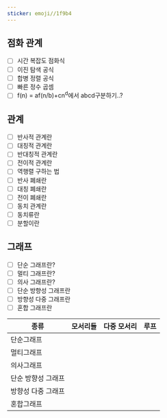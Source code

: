 ```yaml
---
sticker: emoji//1f9b4
---
```

## 점화 관계
- [ ] 시간 복잡도 점화식
- [ ] 이진 탐색 공식
- [ ] 합병 정렬 공식
- [ ] 빠른 정수 곱셈
- [ ] f(n) = af(n/b)+cn<sup>d</sup>에서 abcd구분하기..?
## 관계
- [ ] 반사적 관계란
- [ ] 대칭적 관계란
- [ ] 반대칭적 관계란
- [ ] 전이적 관계란
- [ ] 역행렬 구하는 법
- [ ] 반사 폐쇄란
- [ ] 대칭 폐쇄란
- [ ] 전이 폐쇄란
- [ ] 동치 관계란
- [ ] 동치류란
- [ ] 분할이란
## 그래프
- [ ] 단순 그래프란?
- [ ] 멀티 그래프란?
- [ ] 의사 그래프란?
- [ ] 단순 방향성 그래프란
- [ ] 방향성 다중 그래프란
- [ ] 혼합 그래프란

| 종류               | 모서리들 | 다중 모서리 | 루프 |
| ------------------ | -------- | ----------- | ---- |
| 단순그래프         |          |             |      |
| 멀티그래프         |          |             |      |
| 의사그래프         |          |             |      |
| 단순 방향성 그래프 |          |             |      |
| 방향성 다중 그래프 |          |             |      |
| 혼합그래프         |          |             |      |


